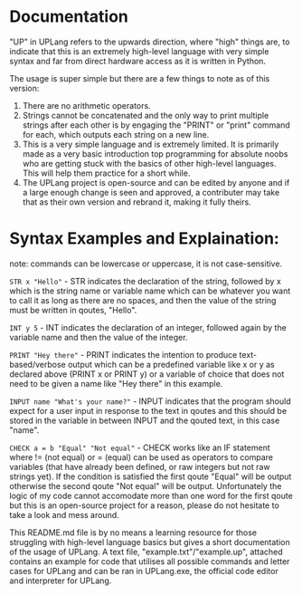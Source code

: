<h1>Documentation</h1>

"UP" in UPLang refers to the upwards direction, where "high" things are, to indicate that this is an extremely high-level language with very simple syntax and far from direct hardware access as it is written in Python.

The usage is super simple but there are a few things to note as of this version:
1. There are no arithmetic operators.
2. Strings cannot be concatenated and the only way to print multiple strings after each other is by engaging the "PRINT" or "print" command for each, which outputs each string on a new line.
3. This is a very simple language and is extremely limited. It is primarily made as a very basic introduction top programming for absolute noobs who are getting stuck with the basics of other high-level languages. This will help them practice for a short while.
4. The UPLang project is open-source and can be edited by anyone and if a large enough change is seen and approved, a contributer may take that as their own version and rebrand it, making it fully theirs.

<h1>Syntax Examples and Explaination:</h1>

note: commands can be lowercase or uppercase, it is not case-sensitive.

<code>STR x "Hello"</code>  -  STR indicates the declaration of the string, followed by x which is the string name or variable name which can be whatever you want to call it as long as there are no spaces, and then the value of the string must be written in qoutes, "Hello".

<code>INT y 5</code>  -  INT indicates the declaration of an integer, followed again by the variable name and then the value of the integer.

<code>PRINT "Hey there"</code>  -  PRINT indicates the intention to produce text-based/verbose output which can be a predefined variable like x or y as declared above (PRINT x or PRINT y) or a variable of choice that does not need to be given a name like "Hey there" in this example.

<code>INPUT name "What's your name?"</code>  -  INPUT indicates that the program should expect for a user input in response to the text in qoutes and this should be stored in the variable in between INPUT and the qouted text, in this case "name".

<code>CHECK a = b "Equal" "Not equal"</code> - CHECK works like an IF statement where != (not equal) or = (equal) can be used as operators to compare variables (that have already been defined, or raw integers but not raw strings yet). If the condition is satisfied the first qoute "Equal" will be output otherwise the second qoute "Not equal" will be output. Unfortunately the logic of my code cannot accomodate more than one word for the first qoute but this is an open-source project for a reason, please do not hesitate to take a look and mess around.



This README.md file is by no means a learning resource for those struggling with high-level language basics but gives a short documentation of the usage of UPLang. A text file, "example.txt"/"example.up", attached contains an example for code that utilises all possible commands and letter cases for UPLang and can be ran in UPLang.exe, the official code editor and interpreter for UPLang.
